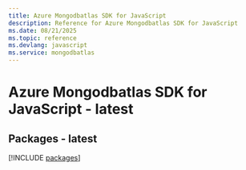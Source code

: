 ```yaml
---
title: Azure Mongodbatlas SDK for JavaScript
description: Reference for Azure Mongodbatlas SDK for JavaScript
ms.date: 08/21/2025
ms.topic: reference
ms.devlang: javascript
ms.service: mongodbatlas
---
```

# Azure Mongodbatlas SDK for JavaScript - latest
## Packages - latest
[!INCLUDE [packages](mongodbatlas-index.md)]